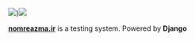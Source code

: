 ![](https://github.com/Online-test-system-Nomre/Nomreazma/actions/workflows/ci.yml/badge.svg))![](https://github.com/Online-test-system-Nomre/Nomreazma/actions/workflows/codeql-analysis.yml/badge.svg)

[**nomreazma.ir**](https://nomreazma.ir/) is a testing system. Powered by **Django**
